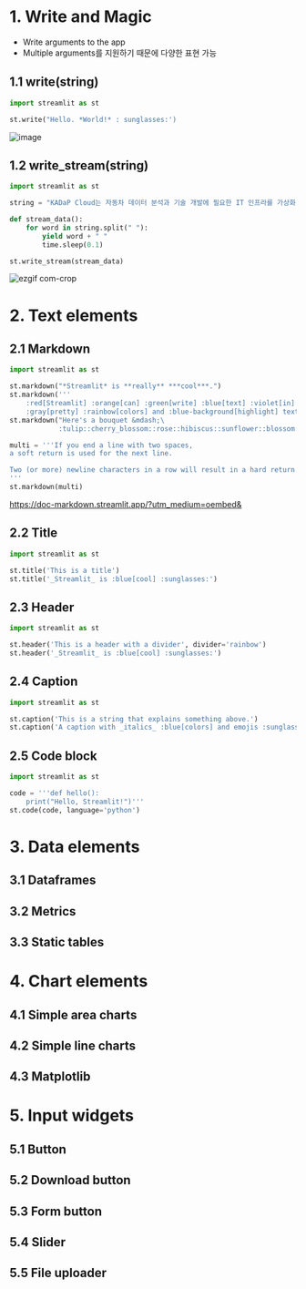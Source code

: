 # 1. Write and Magic

- Write arguments to the app
- Multiple arguments를 지원하기 때문에 다양한 표현 가능

## 1.1 write(string)

```python
import streamlit as st

st.write("Hello. *World!* : sunglasses:')
```
![image](https://github.com/bigdata-car/kadap-lecture/assets/105857557/aefc4194-2169-42f3-b510-b74c56e5f57b)

## 1.2 write_stream(string)

```python
import streamlit as st

string = "KADaP Cloud는 자동차 데이터 분석과 기술 개발에 필요한 IT 인프라를 가상화 기술을 활용하여 대여해 주는 서비스입니다. 사용자는 원하는 사양의 서버를 직접 생성하거나 제공되는 시뮬레이션, 분석, 개발 환경에 접속하여 바로 사용할 수 있습니다."

def stream_data():
    for word in string.split(" "):
        yield word + " "
        time.sleep(0.1)

st.write_stream(stream_data)
```
![ezgif com-crop](https://github.com/bigdata-car/kadap-lecture/assets/153149491/c2e4d9f1-cb89-438e-8661-7678b4aebed2)


# 2. Text elements

## 2.1 Markdown
```python
import streamlit as st

st.markdown("*Streamlit* is **really** ***cool***.")
st.markdown('''
    :red[Streamlit] :orange[can] :green[write] :blue[text] :violet[in]
    :gray[pretty] :rainbow[colors] and :blue-background[highlight] text.''')
st.markdown("Here's a bouquet &mdash;\
            :tulip::cherry_blossom::rose::hibiscus::sunflower::blossom:")

multi = '''If you end a line with two spaces,
a soft return is used for the next line.

Two (or more) newline characters in a row will result in a hard return.
'''
st.markdown(multi)
```
https://doc-markdown.streamlit.app/?utm_medium=oembed&

## 2.2 Title
```python
import streamlit as st

st.title('This is a title')
st.title('_Streamlit_ is :blue[cool] :sunglasses:')
```
## 2.3 Header
```python
import streamlit as st

st.header('This is a header with a divider', divider='rainbow')
st.header('_Streamlit_ is :blue[cool] :sunglasses:')
```
## 2.4 Caption
```python
import streamlit as st

st.caption('This is a string that explains something above.')
st.caption('A caption with _italics_ :blue[colors] and emojis :sunglasses:')
```
## 2.5 Code block
```python
import streamlit as st

code = '''def hello():
    print("Hello, Streamlit!")'''
st.code(code, language='python')
```
# 3. Data elements

## 3.1 Dataframes
## 3.2 Metrics
## 3.3 Static tables

# 4. Chart elements

## 4.1 Simple area charts
## 4.2 Simple line charts
## 4.3 Matplotlib

# 5. Input widgets

## 5.1 Button
## 5.2 Download button
## 5.3 Form button
## 5.4 Slider
## 5.5 File uploader
